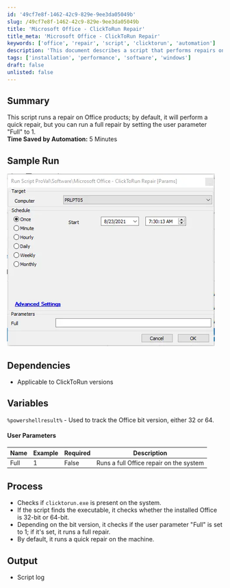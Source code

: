 ```yaml
---
id: '49cf7e8f-1462-42c9-829e-9ee3da05049b'
slug: /49cf7e8f-1462-42c9-829e-9ee3da05049b
title: 'Microsoft Office - ClickToRun Repair'
title_meta: 'Microsoft Office - ClickToRun Repair'
keywords: ['office', 'repair', 'script', 'clicktorun', 'automation']
description: 'This document describes a script that performs repairs on Office products, offering both quick and full repair options based on user parameters. It checks the installation status and bit version of Office before executing the appropriate repair process.'
tags: ['installation', 'performance', 'software', 'windows']
draft: false
unlisted: false
---
```


## Summary

This script runs a repair on Office products; by default, it will perform a quick repair, but you can run a full repair by setting the user parameter "Full" to 1.  
**Time Saved by Automation:** 5 Minutes

## Sample Run

![Sample Run](../../../static/img/docs/49cf7e8f-1462-42c9-829e-9ee3da05049b/image_1.webp)

## Dependencies

- Applicable to ClickToRun versions

## Variables

`%powershellresult%` - Used to track the Office bit version, either 32 or 64.

#### User Parameters

| Name  | Example | Required | Description                                |
|-------|---------|----------|--------------------------------------------|
| Full  | 1       | False    | Runs a full Office repair on the system    |

## Process

- Checks if `clicktorun.exe` is present on the system.
- If the script finds the executable, it checks whether the installed Office is 32-bit or 64-bit.
- Depending on the bit version, it checks if the user parameter "Full" is set to 1; if it's set, it runs a full repair.
- By default, it runs a quick repair on the machine.

## Output

- Script log
